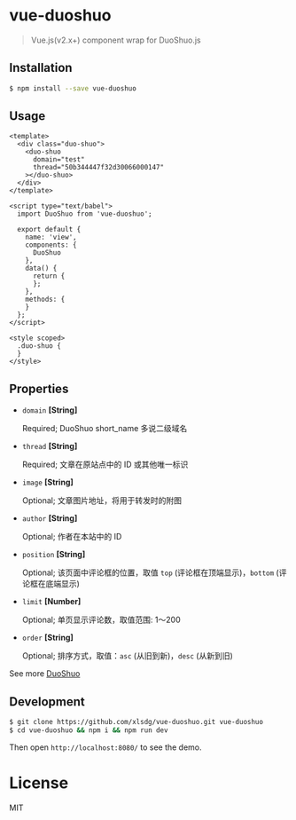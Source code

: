 # vue-duoshuo

> Vue.js(v2.x+) component wrap for DuoShuo.js

## Installation

``` bash
$ npm install --save vue-duoshuo
```


## Usage

``` vue
<template>
  <div class="duo-shuo">
    <duo-shuo
      domain="test"
      thread="50b344447f32d30066000147"
    ></duo-shuo>
  </div>
</template>

<script type="text/babel">
  import DuoShuo from 'vue-duoshuo';

  export default {
    name: 'view',
    components: {
      DuoShuo
    },
    data() {
      return {
      };
    },
    methods: {
    }
  };
</script>

<style scoped>
  .duo-shuo {
  }
</style>
```

## Properties

* `domain` **[String]**

  Required; DuoShuo short_name 多说二级域名

* `thread` **[String]**

  Required; 文章在原站点中的 ID 或其他唯一标识

* `image` **[String]**

  Optional; 文章图片地址，将用于转发时的附图

* `author` **[String]**

  Optional; 作者在本站中的 ID

* `position` **[String]**

  Optional; 该页面中评论框的位置，取值 `top` (评论框在顶端显示)，`bottom` (评论框在底端显示)

* `limit` **[Number]**

  Optional; 单页显示评论数，取值范围: 1～200

* `order` **[String]**

  Optional; 排序方式，取值：`asc` (从旧到新)，`desc` (从新到旧)

See more [DuoShuo](http://dev.duoshuo.com/docs/5003ecd94cab3e7250000008)


## Development

``` bash
$ git clone https://github.com/xlsdg/vue-duoshuo.git vue-duoshuo
$ cd vue-duoshuo && npm i && npm run dev
```

Then open `http://localhost:8080/` to see the demo.

# License

MIT
